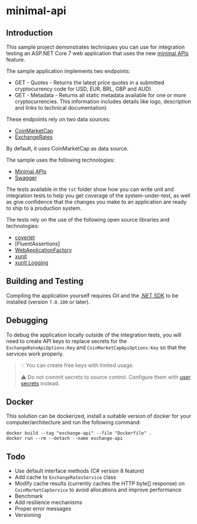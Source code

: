 minimal-api
=================

## Introduction

This sample project demonstrates techniques you can use for integration testing
an ASP.NET Core 7 web application that uses the new [minimal APIs] feature.

[minimal APIs]: https://devblogs.microsoft.com/aspnet/asp-net-core-updates-in-net-6-preview-4/#introducing-minimal-apis

The sample application implements two endpoints: 
* GET - Quotes - Returns the latest price quotes in a submitted cryptocurrency code for USD, EUR, BRL, GBP and AUD).
* GET - Metadata - Returns all static metadata available for one or more cryptocurrencies. This information includes details like logo, description and links to technical documentation)

These endpoints rely on two data sources: 
* [CoinMarketCap]
* [ExchangeRates]

By default, it uses CoinMarketCap as data source.

[CoinMarketCap]: https://coinmarketcap.com/api/
[ExchangeRates]: https://exchangeratesapi.io/

The sample uses the following technologies:

* [Minimal APIs]
* [Swagger]

[Swagger]: https://swagger.io/

The tests available in the `tst` folder show how you can write unit and integration tests to help you get coverage of the
system-under-test, as well as give confidence that the changes you make
to an application are ready to ship to a production system.

The tests rely on the use of the following open source libraries and technologies:

* [coverlet]
* [FluentAssertions]
* [WebApplicationFactory]
* [xunit]
* [xunit Logging]

[coverlet]: https://github.com/coverlet-coverage/coverlet
[WebApplicationFactory]: https://docs.microsoft.com/en-us/aspnet/core/test/integration-tests
[xunit]: https://xunit.net/
[xunit Logging]: https://github.com/martincostello/xunit-logging

## Building and Testing

Compiling the application yourself requires Git and the
[.NET SDK](https://www.microsoft.com/net/download/core "Download the .NET SDK")
to be installed (version `7.0.100` or later).

## Debugging

To debug the application locally outside of the integration tests, you will need
to create API keys to replace secrets for the `ExchangeRateApiOptions:Key` and
`CoinMarketCapApiOptions:Key` so that the services work properly.

> 💡 You can create free keys with limited usage.
> 
> ⚠️ Do not commit secrets to source control. Configure them
with [user secrets] instead.

[User Secrets]: https://docs.microsoft.com/en-us/aspnet/core/security/app-secrets

## Docker
This solution can be dockerized, install a suitable version of docker for your computer/architecture and run the following command:

```
docker build --tag "exchange-api" --file "Dockerfile" .
docker run --rm --detach --name exchange-api
```

## Todo
* Use default interface methods (C# version 8 feature)
* Add cache to `ExchangeRatesService` class 
* Modify cache results (currently caches the HTTP byte[] response) on `CoinMarketCapService` to avoid allocations and improve performance
* Benchmark
* Add resilience mechanisms
* Proper error messages
* Versioning
